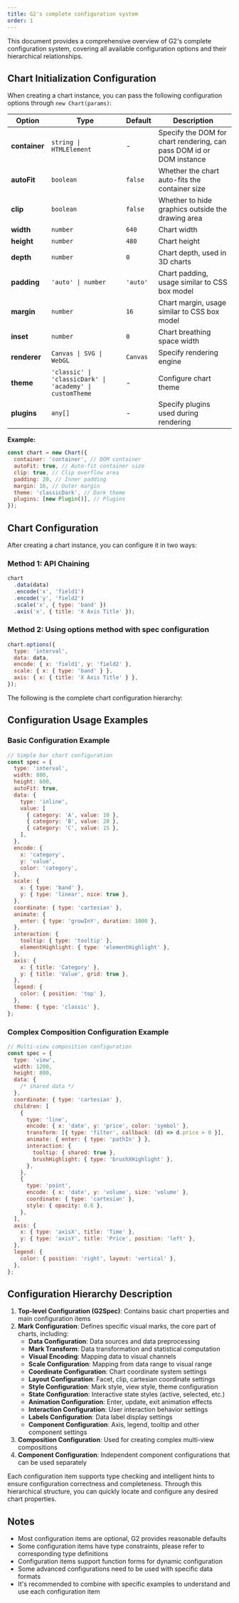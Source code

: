 ```yaml
---
title: G2's complete configuration system
order: 1
---
```


This document provides a comprehensive overview of G2's complete configuration system, covering all available configuration options and their hierarchical relationships.

## Chart Initialization Configuration

When creating a chart instance, you can pass the following configuration options through `new Chart(params)`:

| Option        | Type                                                     | Default  | Description                                                          |
| ------------- | -------------------------------------------------------- | -------- | -------------------------------------------------------------------- |
| **container** | `string \| HTMLElement`                                  | -        | Specify the DOM for chart rendering, can pass DOM id or DOM instance |
| **autoFit**   | `boolean`                                                | `false`  | Whether the chart auto-fits the container size                       |
| **clip**      | `boolean`                                                | `false`  | Whether to hide graphics outside the drawing area                    |
| **width**     | `number`                                                 | `640`    | Chart width                                                          |
| **height**    | `number`                                                 | `480`    | Chart height                                                         |
| **depth**     | `number`                                                 | `0`      | Chart depth, used in 3D charts                                       |
| **padding**   | `'auto' \| number`                                       | `'auto'` | Chart padding, usage similar to CSS box model                        |
| **margin**    | `number`                                                 | `16`     | Chart margin, usage similar to CSS box model                         |
| **inset**     | `number`                                                 | `0`      | Chart breathing space width                                          |
| **renderer**  | `Canvas \| SVG \| WebGL`                                 | `Canvas` | Specify rendering engine                                             |
| **theme**     | `'classic' \| 'classicDark' \| 'academy' \| customTheme` | -        | Configure chart theme                                                |
| **plugins**   | `any[]`                                                  | -        | Specify plugins used during rendering                                |

**Example:**

```javascript
const chart = new Chart({
  container: 'container', // DOM container
  autoFit: true, // Auto-fit container size
  clip: true, // Clip overflow area
  padding: 20, // Inner padding
  margin: 16, // Outer margin
  theme: 'classicDark', // Dark theme
  plugins: [new Plugin()], // Plugins
});
```

## Chart Configuration

After creating a chart instance, you can configure it in two ways:

### Method 1: API Chaining

```javascript
chart
  .data(data)
  .encode('x', 'field1')
  .encode('y', 'field2')
  .scale('x', { type: 'band' })
  .axis('x', { title: 'X Axis Title' });
```

### Method 2: Using options method with spec configuration

```javascript
chart.options({
  type: 'interval',
  data: data,
  encode: { x: 'field1', y: 'field2' },
  scale: { x: { type: 'band' } },
  axis: { x: { title: 'X Axis Title' } },
});
```

The following is the complete chart configuration hierarchy:

<Tree />

## Configuration Usage Examples

### Basic Configuration Example

```javascript
// Simple bar chart configuration
const spec = {
  type: 'interval',
  width: 800,
  height: 600,
  autoFit: true,
  data: {
    type: 'inline',
    value: [
      { category: 'A', value: 10 },
      { category: 'B', value: 20 },
      { category: 'C', value: 15 },
    ],
  },
  encode: {
    x: 'category',
    y: 'value',
    color: 'category',
  },
  scale: {
    x: { type: 'band' },
    y: { type: 'linear', nice: true },
  },
  coordinate: { type: 'cartesian' },
  animate: {
    enter: { type: 'growInY', duration: 1000 },
  },
  interaction: {
    tooltip: { type: 'tooltip' },
    elementHighlight: { type: 'elementHighlight' },
  },
  axis: {
    x: { title: 'Category' },
    y: { title: 'Value', grid: true },
  },
  legend: {
    color: { position: 'top' },
  },
  theme: { type: 'classic' },
};
```

### Complex Composition Configuration Example

```javascript
// Multi-view composition configuration
const spec = {
  type: 'view',
  width: 1200,
  height: 800,
  data: {
    /* shared data */
  },
  coordinate: { type: 'cartesian' },
  children: [
    {
      type: 'line',
      encode: { x: 'date', y: 'price', color: 'symbol' },
      transform: [{ type: 'filter', callback: (d) => d.price > 0 }],
      animate: { enter: { type: 'pathIn' } },
      interaction: {
        tooltip: { shared: true },
        brushHighlight: { type: 'brushXHighlight' },
      },
    },
    {
      type: 'point',
      encode: { x: 'date', y: 'volume', size: 'volume' },
      coordinate: { type: 'cartesian' },
      style: { opacity: 0.6 },
    },
  ],
  axis: {
    x: { type: 'axisX', title: 'Time' },
    y: { type: 'axisY', title: 'Price', position: 'left' },
  },
  legend: {
    color: { position: 'right', layout: 'vertical' },
  },
};
```

## Configuration Hierarchy Description

1. **Top-level Configuration (G2Spec)**: Contains basic chart properties and main configuration items
2. **Mark Configuration**: Defines specific visual marks, the core part of charts, including:
   - **Data Configuration**: Data sources and data preprocessing
   - **Mark Transform**: Data transformation and statistical computation
   - **Visual Encoding**: Mapping data to visual channels
   - **Scale Configuration**: Mapping from data range to visual range
   - **Coordinate Configuration**: Chart coordinate system settings
   - **Layout Configuration**: Facet, clip, cartesian coordinate settings
   - **Style Configuration**: Mark style, view style, theme configuration
   - **State Configuration**: Interactive state styles (active, selected, etc.)
   - **Animation Configuration**: Enter, update, exit animation effects
   - **Interaction Configuration**: User interaction behavior settings
   - **Labels Configuration**: Data label display settings
   - **Component Configuration**: Axis, legend, tooltip and other component settings
3. **Composition Configuration**: Used for creating complex multi-view compositions
4. **Component Configuration**: Independent component configurations that can be used separately

Each configuration item supports type checking and intelligent hints to ensure configuration correctness and completeness. Through this hierarchical structure, you can quickly locate and configure any desired chart properties.

## Notes

- Most configuration items are optional, G2 provides reasonable defaults
- Some configuration items have type constraints, please refer to corresponding type definitions
- Configuration items support function forms for dynamic configuration
- Some advanced configurations need to be used with specific data formats
- It's recommended to combine with specific examples to understand and use each configuration item
